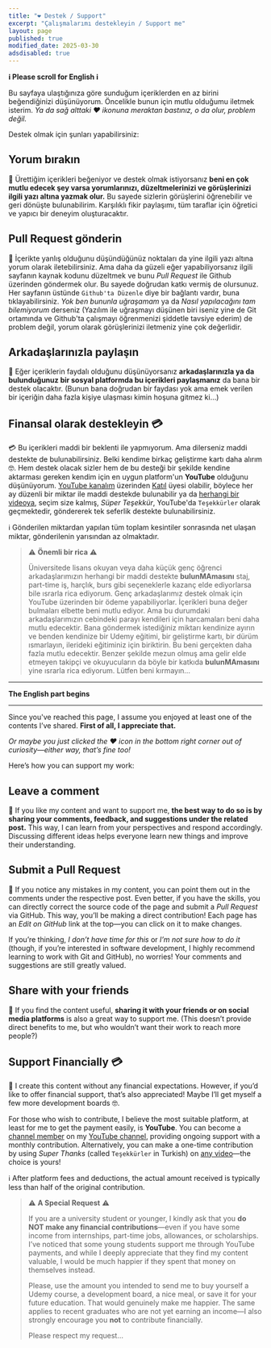 ```yaml
---
title: "❤️ Destek / Support"
excerpt: "Çalışmalarımı destekleyin / Support me"
layout: page
published: true
modified_date: 2025-03-30
adsdisabled: true
---
```


**ℹ️ Please scroll for English ℹ️**

Bu sayfaya ulaştığınıza göre sunduğum içeriklerden en az birini beğendiğinizi
düşünüyorum. Öncelikle bunun için mutlu olduğumu iletmek isterim. *Ya da sağ
alttaki ❤️ ikonuna meraktan bastınız, o da olur, problem değil.*

Destek olmak için şunları yapabilirsiniz:

## Yorum bırakın

💭 Ürettiğim içerikleri beğeniyor ve destek olmak istiyorsanız **beni en çok
mutlu edecek şey varsa yorumlarınızı, düzeltmelerinizi ve görüşlerinizi ilgili
yazı altına yazmak olur.** Bu sayede sizlerin görüşlerini öğrenebilir ve geri
dönüşte bulunabilirim. Karşılıklı fikir paylaşımı, tüm taraflar için öğretici ve
yapıcı bir deneyim oluşturacaktır.

## Pull Request gönderin

🔀 İçerikte yanlış olduğunu düşündüğünüz noktaları da yine ilgili yazı altına
yorum olarak iletebilirsiniz. Ama daha da güzeli eğer yapabiliyorsanız ilgili
sayfanın kaynak kodunu düzeltmek ve bunu *Pull Request* ile Github üzerinden
göndermek olur. Bu sayede doğrudan katkı vermiş de olursunuz. Her sayfanın
üstünde `Github'ta Düzenle` diye bir bağlantı vardır, buna tıklayabilirsiniz.
*Yok ben bununla uğraşamam* ya da *Nasıl yapılacağını tam bilemiyorum* derseniz
(Yazılım ile uğraşmayı düşünen biri iseniz yine de Git ortamında ve Github'ta
çalışmayı öğrenmenizi şiddetle tavsiye ederim) de problem değil, yorum olarak
görüşlerinizi iletmeniz yine çok değerlidir.

## Arkadaşlarınızla paylaşın

👥 Eğer içeriklerin faydalı olduğunu düşünüyorsanız **arkadaşlarınızla ya da
bulunduğunuz bir sosyal platformda bu içerikleri paylaşmanız** da bana bir destek
olacaktır. (Bunun bana doğrudan bir faydası yok ama emek verilen bir içeriğin
daha fazla kişiye ulaşması kimin hoşuna gitmez ki…)

## Finansal olarak destekleyin 💳

💳 Bu içerikleri maddi bir beklenti ile yapmıyorum. Ama dilerseniz maddi
destekte de bulunabilirsiniz. Belki kendime birkaç geliştirme kartı daha alırım
🤓. Hem destek olacak sizler hem de bu desteği bir şekilde kendine aktarması
gereken kendim için en uygun platform'un **YouTube** olduğunu düşünüyorum. [YouTube
kanalım](https://www.youtube.com/@ayazar) üzerinden
[Katıl](https://www.youtube.com/@ayazar/membership) üyesi olabilir, böylece her
ay düzenli bir miktar ile maddi destekde bulunabilir ya da [herhangi bir
videoya](https://www.youtube.com/@ayazar/videos), seçim size kalmış, *Süper
Teşekkür*, YouTube'da `Teşekkürler` olarak geçmektedir, göndererek tek seferlik
destekte bulunabilirsiniz.

ℹ️ Gönderilen miktardan yapılan tüm toplam kesintiler sonrasında net ulaşan
miktar, gönderilenin yarısından az olmaktadır.

> ⚠️ **Önemli bir rica** ⚠️
>
> Üniversitede lisans okuyan veya daha küçük genç öğrenci arkadaşlarımızın
> herhangi bir maddi destekte **bulunMAmasını** staj, part-time iş, harçlık,
> burs gibi seçeneklerle kazanç elde ediyorlarsa bile ısrarla rica ediyorum.
> Genç arkadaşlarımız destek olmak için YouTube üzerinden bir ödeme
> yapabiliyorlar. İçerikleri buna değer bulmaları elbette beni mutlu ediyor. Ama
> bu durumdaki arkadaşlarımızın cebindeki parayı kendileri için harcamaları beni
> daha mutlu edecektir. Bana göndermek istediğiniz miktarı kendinize ayırın ve
> benden kendinize bir Udemy eğitimi, bir geliştirme kartı, bir dürüm
> ısmarlayın, ilerideki eğitiminiz için biriktirin. Bu beni gerçekten daha fazla
> mutlu edecektir. Benzer şekilde mezun olmuş ama gelir elde etmeyen takipçi ve
> okuyucuların da böyle bir katkıda **bulunMAmasını** yine ısrarla rica
> ediyorum. Lütfen beni kırmayın…

---

**The English part begins**

---

Since you've reached this page, I assume you enjoyed at least one of the
contents I’ve shared. **First of all, I appreciate that.**

*Or maybe you just clicked the ❤️ icon in the bottom right corner out of
curiosity—either way, that’s fine too!*

Here’s how you can support my work:

## Leave a comment

💭 If you like my content and want to support me, **the best way to do so is by
sharing your comments, feedback, and suggestions under the related post.** This
way, I can learn from your perspectives and respond accordingly. Discussing
different ideas helps everyone learn new things and improve their understanding.

## Submit a Pull Request

🔀 If you notice any mistakes in my content, you can point them out in the
comments under the respective post. Even better, if you have the skills, you can
directly correct the source code of the page and submit a *Pull Request* via
GitHub. This way, you’ll be making a direct contribution! Each page has an *Edit
on GitHub* link at the top—you can click on it to make changes.

If you’re thinking, *I don’t have time for this* or *I’m not sure how to do it*
(though, if you’re interested in software development, I highly recommend
learning to work with Git and GitHub), no worries! Your comments and suggestions
are still greatly valued.

## Share with your friends

👥 If you find the content useful, **sharing it with your friends or on social
media platforms** is also a great way to support me. (This doesn’t provide
direct benefits to me, but who wouldn’t want their work to reach more people?)

## Support Financially 💳

🤑 I create this content without any financial expectations. However,
if you’d like to offer financial support, that’s also appreciated! Maybe I’ll
get myself a few more development boards 🤓.

For those who wish to contribute, I believe the most suitable platform, at least
for me to get the payment easily, is **YouTube**. You can become a [channel
member](https://www.youtube.com/@ayazar/membership) on my [YouTube
channel](https://www.youtube.com/@ayazar), providing ongoing support with a
monthly contribution. Alternatively, you can make a one-time contribution by
using *Super Thanks* (called `Teşekkürler` in Turkish) on [any
video](https://www.youtube.com/@ayazar/videos)—the choice is yours!

ℹ️ After platform fees and deductions, the actual amount received is typically
less than half of the original contribution.

> ⚠️ **A Special Request** ⚠️
>
> If you are a university student or younger, I kindly ask that you **do NOT
> make any financial contributions**—even if you have some income from
> internships, part-time jobs, allowances, or scholarships. I’ve noticed that
> some young students support me through YouTube payments, and while I deeply
> appreciate that they find my content valuable, I would be much happier if they
> spent that money on themselves instead.
>
> Please, use the amount you intended to send me to buy yourself a Udemy course,
> a development board, a nice meal, or save it for your future education. That
> would genuinely make me happier. The same applies to recent graduates who are
> not yet earning an income—I also strongly encourage you **not** to contribute
> financially.
>
> Please respect my request…
